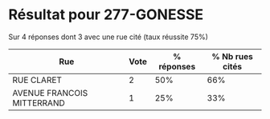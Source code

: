 # Résultat pour 277-GONESSE

Sur 4 réponses dont 3 avec une rue cité (taux réussite 75%)

| Rue | Vote | % réponses | % Nb rues cités|
|-----|------|------------|----------------|
| RUE CLARET | 2 | 50% | 66%|
| AVENUE FRANCOIS MITTERRAND | 1 | 25% | 33%|
